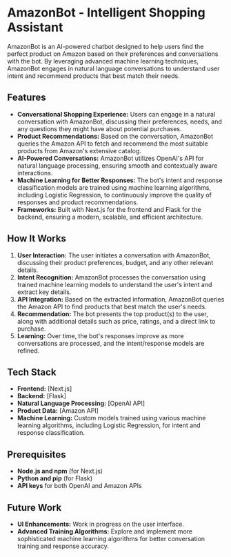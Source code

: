 # AmazonBot - Intelligent Shopping Assistant

AmazonBot is an AI-powered chatbot designed to help users find the perfect product on Amazon based on their preferences and conversations with the bot. By leveraging advanced machine learning techniques, AmazonBot engages in natural language conversations to understand user intent and recommend products that best match their needs.

## Features

- **Conversational Shopping Experience:** Users can engage in a natural conversation with AmazonBot, discussing their preferences, needs, and any questions they might have about potential purchases.
- **Product Recommendations:** Based on the conversation, AmazonBot queries the Amazon API to fetch and recommend the most suitable products from Amazon's extensive catalog.
- **AI-Powered Conversations:** AmazonBot utilizes OpenAI's API for natural language processing, ensuring smooth and contextually aware interactions.
- **Machine Learning for Better Responses:** The bot's intent and response classification models are trained using machine learning algorithms, including Logistic Regression, to continuously improve the quality of responses and product recommendations.
- **Frameworks:** Built with Next.js for the frontend and Flask for the backend, ensuring a modern, scalable, and efficient architecture.

## How It Works

1. **User Interaction:** The user initiates a conversation with AmazonBot, discussing their product preferences, budget, and any other relevant details.
2. **Intent Recognition:** AmazonBot processes the conversation using trained machine learning models to understand the user's intent and extract key details.
3. **API Integration:** Based on the extracted information, AmazonBot queries the Amazon API to find products that best match the user's needs.
4. **Recommendation:** The bot presents the top product(s) to the user, along with additional details such as price, ratings, and a direct link to purchase.
5. **Learning:** Over time, the bot's responses improve as more conversations are processed, and the intent/response models are refined.

## Tech Stack

- **Frontend:** [Next.js]
- **Backend:** [Flask]
- **Natural Language Processing:** [OpenAI API]
- **Product Data:** [Amazon API]
- **Machine Learning:** Custom models trained using various machine learning algorithms, including Logistic Regression, for intent and response classification.

## Prerequisites

- **Node.js and npm** (for Next.js)
- **Python and pip** (for Flask)
- **API keys** for both OpenAI and Amazon APIs

## Future Work

- **UI Enhancements:** Work in progress on the user interface.
- **Advanced Training Algorithms:** Explore and implement more sophisticated machine learning algorithms for better conversation training and response accuracy.
